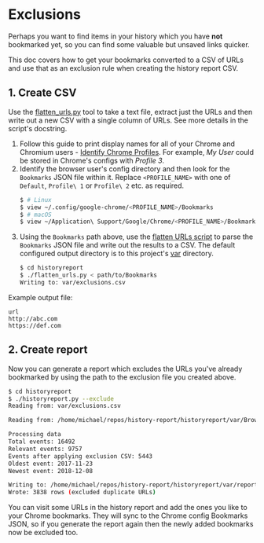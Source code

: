 # Exclusions


Perhaps you want to find items in your history which you have **not** bookmarked yet, so you can find some valuable but unsaved links quicker.

This doc covers how to get your bookmarks converted to a CSV of URLs and use that as an exclusion rule when creating the history report CSV.


## 1. Create CSV

Use the [flatten_urls.py](/tools/flatten_urls.py) tool to take a text file, extract just the URLs and then write out a new CSV with a single column of URLs. See more details in the script's docstring.

1. Follow this guide to print display names for all of your Chrome and Chromium users - [Identify Chrome Profiles](https://github.com/MichaelCurrin/url-manager/blob/master/docs/identify_chrome_profiles.md). For example, _My User_ could be stored in Chrome's configs with _Profile 3_.
2. Identify the browser user's config directory and then look for the `Bookmarks` JSON file within it. Replace `<PROFILE_NAME>` with one of `Default`, `Profile\ 1` or `Profile\ 2` etc. as required.
    ```bash
    $ # Linux
    $ view ~/.config/google-chrome/<PROFILE_NAME>/Bookmarks
    $ # macOS
    $ view ~/Application\ Support/Google/Chrome/<PROFILE_NAME>/Bookmarks
    ```
3. Using the `Bookmarks` path above, use the [flatten URLs script](/historyreport/flatten_urls.py) to parse the `Bookmarks` JSON file and write out the results to a CSV. The default configured output directory is to this project's [var](/historyreport/var) directory.
    ```bash
    $ cd historyreport
    $ ./flatten_urls.py < path/to/Bookmarks
    Writing to: var/exclusions.csv
    ```

Example output file:

```csv
url
http://abc.com
https://def.com
```

## 2. Create report

Now you can generate a report which excludes the URLs you've already bookmarked by using the path to the exclusion file you created above.

```bash
$ cd historyreport
$ ./historyreport.py --exclude
Reading from: var/exclusions.csv

Reading from: /home/michael/repos/history-report/historyreport/var/BrowserHistory.json

Processing data
Total events: 16492
Relevant events: 9757
Events after applying exclusion CSV: 5443
Oldest event: 2017-11-23
Newest event: 2018-12-08

Writing to: /home/michael/repos/history-report/historyreport/var/report.csv
Wrote: 3838 rows (excluded duplicate URLs)
```

You can visit some URLs in the history report and add the ones you like to your Chrome bookmarks. They will sync to the Chrome config Bookmarks JSON, so if you generate the report again then the newly added bookmarks now be excluded too.
